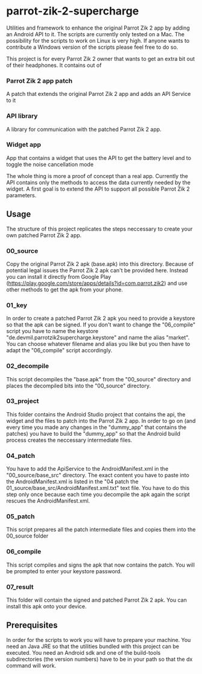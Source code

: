 # parrot-zik-2-supercharge
Utilities and framework to enhance the original Parrot Zik 2 app by adding an Android API to it.
The scripts are currently only tested on a Mac. The possibility for the scripts to work on Linux is very high.
If anyone wants to contribute a Windows version of the scripts please feel free to do so.

This project is for every Parrot Zik 2 owner that wants to get an extra bit out of their headphones.
It contains out of
### Parrot Zik 2 app patch
A patch that extends the original Parrot Zik 2 app and adds an API Service to it
### API library
A library for communication with the patched Parrot Zik 2 app.
### Widget app
App that contains a widget that uses the API to get the battery level and to toggle the noise cancellation mode

The whole thing is more a proof of concept than a real app. Currently the API contains only the methods to access the data currently needed by the widget.
A first goal is to extend the API to support all possible Parrot Zik 2 parameters.


## Usage
The structure of this project replicates the steps neccessary to create your own patched Parrot Zik 2 app.

### 00_source
Copy the original Parrot Zik 2 apk (base.apk) into this directory.
Because of potential legal issues the Parrot Zik 2 apk can't be provided here.
Instead you can install it directly from Google Play (https://play.google.com/store/apps/details?id=com.parrot.zik2) and use other methods to get the apk from your phone.

### 01_key
In order to create a patched Parrot Zik 2 apk you need to provide a keystore so that the apk can be signed.
If you don't want to change the "06_compile" script you have to name the keystore "de.devmil.parrotzik2supercharge.keystore" and name the alias "market".
You can choose whatever filename and alias you like but you then have to adapt the "06_compile" script accordingly.

### 02_decompile
This script decompiles the "base.apk" from the "00_source" directory and places the decompiled bits into the "00_source" directory.

### 03_project
This folder contains the Android Studio project that contains the api, the widget and the files to patch into the Parrot Zik 2 app.
In order to go on (and every time you made any changes in the "dummy_app" that contains the patches) you have to build the "dummy_app" so that the Android build process creates the neccessary intermediate files.

### 04_patch
You have to add the ApiService to the AndroidManifest.xml in the "00_source/base_src" directory. The exact content you have to paste into the AndroidManifest.xml is listed in the "04 patch the 01_source/base_src/AndroidManifest.xml.txt" text file.
You have to do this step only once because each time you decompile the apk again the script rescues the AndroidManifest.xml.

### 05_patch
This script prepares all the patch intermediate files and copies them into the 00_source folder

### 06_compile
This script compiles and signs the apk that now contains the patch. You will be prompted to enter your keystore password.

### 07_result
This folder will contain the signed and patched Parrot Zik 2 apk. You can install this apk onto your device.

## Prerequisites
In order for the scripts to work you will have to prepare your machine.
You need an Java JRE so that the utilities bundled with this project can be executed.
You need an Android sdk and one of the build-tools subdirectories (the version numbers) have to be in your path so that the dx command will work.